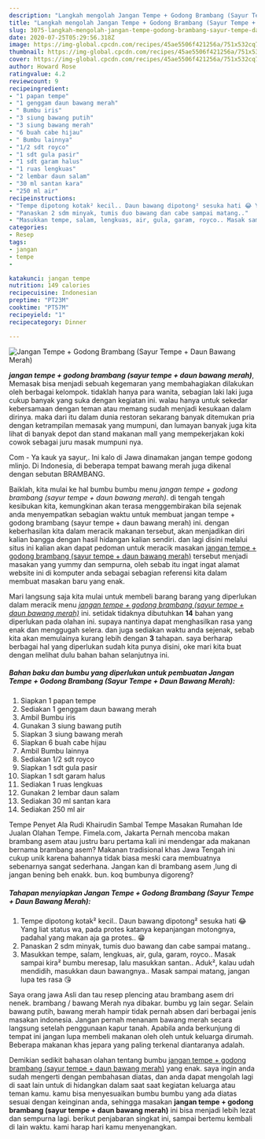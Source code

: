 ```yaml
---
description: "Langkah mengolah Jangan Tempe + Godong Brambang (Sayur Tempe + Daun Bawang Merah) Lezat"
title: "Langkah mengolah Jangan Tempe + Godong Brambang (Sayur Tempe + Daun Bawang Merah) Lezat"
slug: 3075-langkah-mengolah-jangan-tempe-godong-brambang-sayur-tempe-daun-bawang-merah-lezat
date: 2020-07-25T05:29:56.318Z
image: https://img-global.cpcdn.com/recipes/45ae5506f421256a/751x532cq70/jangan-tempe-godong-brambang-sayur-tempe-daun-bawang-merah-foto-resep-utama.jpg
thumbnail: https://img-global.cpcdn.com/recipes/45ae5506f421256a/751x532cq70/jangan-tempe-godong-brambang-sayur-tempe-daun-bawang-merah-foto-resep-utama.jpg
cover: https://img-global.cpcdn.com/recipes/45ae5506f421256a/751x532cq70/jangan-tempe-godong-brambang-sayur-tempe-daun-bawang-merah-foto-resep-utama.jpg
author: Howard Rose
ratingvalue: 4.2
reviewcount: 9
recipeingredient:
- "1 papan tempe"
- "1 genggam daun bawang merah"
- " Bumbu iris"
- "3 siung bawang putih"
- "3 siung bawang merah"
- "6 buah cabe hijau"
- " Bumbu lainnya"
- "1/2 sdt royco"
- "1 sdt gula pasir"
- "1 sdt garam halus"
- "1 ruas lengkuas"
- "2 lembar daun salam"
- "30 ml santan kara"
- "250 ml air"
recipeinstructions:
- "Tempe dipotong kotak² kecil.. Daun bawang dipotong² sesuka hati 😂 Yang liat status wa, pada protes katanya kepanjangan motongnya, padahal yang makan aja ga protes.. 😁"
- "Panaskan 2 sdm minyak, tumis duo bawang dan cabe sampai matang.."
- "Masukkan tempe, salam, lengkuas, air, gula, garam, royco.. Masak sampai kira² bumbu meresap, lalu masukkan santan.. Aduk², kalau udah mendidih, masukkan daun bawangnya.. Masak sampai matang, jangan lupa tes rasa 😘"
categories:
- Resep
tags:
- jangan
- tempe
- 

katakunci: jangan tempe  
nutrition: 149 calories
recipecuisine: Indonesian
preptime: "PT23M"
cooktime: "PT57M"
recipeyield: "1"
recipecategory: Dinner

---
```



![Jangan Tempe + Godong Brambang (Sayur Tempe + Daun Bawang Merah)](https://img-global.cpcdn.com/recipes/45ae5506f421256a/751x532cq70/jangan-tempe-godong-brambang-sayur-tempe-daun-bawang-merah-foto-resep-utama.jpg)

<b><i>jangan tempe + godong brambang (sayur tempe + daun bawang merah)</i></b>, Memasak bisa menjadi sebuah kegemaran yang membahagiakan dilakukan oleh berbagai kelompok. tidaklah hanya para wanita, sebagian laki laki juga cukup banyak yang suka dengan kegiatan ini. walau hanya untuk sekedar kebersamaan dengan teman atau memang sudah menjadi kesukaan dalam dirinya. maka dari itu dalam dunia restoran sekarang banyak ditemukan pria dengan ketrampilan memasak yang mumpuni, dan lumayan banyak juga kita lihat di banyak depot dan stand makanan mall yang mempekerjakan koki cowok sebagai juru masak mumpuni nya.

Com - Ya kauk ya sayur,. Ini kalo di Jawa dinamakan jangan tempe godong mlinjo. Di Indonesia, di beberapa tempat bawang merah juga dikenal dengan sebutan BRAMBANG.

Baiklah, kita mulai ke hal bumbu bumbu menu <i>jangan tempe + godong brambang (sayur tempe + daun bawang merah)</i>. di tengah tengah kesibukan kita, kemungkinan akan terasa menggembirakan bila sejenak anda menyempatkan sebagian waktu untuk membuat jangan tempe + godong brambang (sayur tempe + daun bawang merah) ini. dengan keberhasilan kita dalam meracik makanan tersebut, akan menjadikan diri kalian bangga dengan hasil hidangan kalian sendiri. dan lagi disini melalui situs ini kalian akan dapat pedoman untuk meracik masakan <u>jangan tempe + godong brambang (sayur tempe + daun bawang merah)</u> tersebut menjadi masakan yang yummy dan sempurna, oleh sebab itu ingat ingat alamat website ini di komputer anda sebagai sebagian referensi kita dalam membuat masakan baru yang enak.


Mari langsung saja kita mulai untuk membeli barang barang yang diperlukan dalam meracik menu <u><i>jangan tempe + godong brambang (sayur tempe + daun bawang merah)</i></u> ini. setidak tidaknya dibutuhkan <b>14</b> bahan yang diperlukan pada olahan ini. supaya nantinya dapat menghasilkan rasa yang enak dan menggugah selera. dan juga sediakan waktu anda sejenak, sebab kita akan memulainya kurang lebih dengan <b>3</b> tahapan. saya berharap berbagai hal yang diperlukan sudah kita punya disini, oke mari kita buat dengan melihat dulu bahan bahan selanjutnya ini.

<!--inarticleads1-->

##### Bahan baku dan bumbu yang diperlukan untuk pembuatan Jangan Tempe + Godong Brambang (Sayur Tempe + Daun Bawang Merah):

1. Siapkan 1 papan tempe
1. Sediakan 1 genggam daun bawang merah
1. Ambil  Bumbu iris
1. Gunakan 3 siung bawang putih
1. Siapkan 3 siung bawang merah
1. Siapkan 6 buah cabe hijau
1. Ambil  Bumbu lainnya
1. Sediakan 1/2 sdt royco
1. Siapkan 1 sdt gula pasir
1. Siapkan 1 sdt garam halus
1. Sediakan 1 ruas lengkuas
1. Gunakan 2 lembar daun salam
1. Sediakan 30 ml santan kara
1. Sediakan 250 ml air


Tempe Penyet Ala Rudi Khairudin Sambal Tempe Masakan Rumahan Ide Jualan Olahan Tempe. Fimela.com, Jakarta Pernah mencoba makan brambang asem atau justru baru pertama kali ini mendengar ada makanan bernama brambang asem? Makanan tradisional khas Jawa Tengah ini cukup unik karena bahannya tidak biasa meski cara membuatnya sebenarnya sangat sederhana. Jangan kan di brambang asem ,lung di jangan bening beh enakk. bun. koq bumbunya digoreng? 

<!--inarticleads2-->

##### Tahapan menyiapkan Jangan Tempe + Godong Brambang (Sayur Tempe + Daun Bawang Merah):

1. Tempe dipotong kotak² kecil.. Daun bawang dipotong² sesuka hati 😂 Yang liat status wa, pada protes katanya kepanjangan motongnya, padahal yang makan aja ga protes.. 😁
1. Panaskan 2 sdm minyak, tumis duo bawang dan cabe sampai matang..
1. Masukkan tempe, salam, lengkuas, air, gula, garam, royco.. Masak sampai kira² bumbu meresap, lalu masukkan santan.. Aduk², kalau udah mendidih, masukkan daun bawangnya.. Masak sampai matang, jangan lupa tes rasa 😘


Saya orang jawa Asli dan tau resep plencing atau brambang asem dri nenek. brambang / bawang Merah nya dibakar. bumbu yg lain segar. Selain bawang putih, bawang merah hampir tidak pernah absen dari berbagai jenis masakan indonesia. Jangan pernah menanam bawang merah secara langsung setelah penggunaan kapur tanah. Apabila anda berkunjung di tempat ini jangan lupa membeli makanan oleh oleh untuk keluarga dirumah. Beberapa makanan khas jepara yang paling terkenal diantaranya adalah. 

Demikian sedikit bahasan olahan tentang bumbu <u>jangan tempe + godong brambang (sayur tempe + daun bawang merah)</u> yang enak. saya ingin anda sudah mengerti dengan pembahasan diatas, dan anda dapat mengolah lagi di saat lain untuk di hidangkan dalam saat saat kegiatan keluarga atau teman kamu. kamu bisa menyesuaikan bumbu bumbu yang ada diatas sesuai dengan keinginan anda, sehingga masakan <b>jangan tempe + godong brambang (sayur tempe + daun bawang merah)</b> ini bisa menjadi lebih lezat dan sempurna lagi. berikut penjabaran singkat ini, sampai bertemu kembali di lain waktu. kami harap hari kamu menyenangkan.
